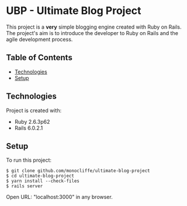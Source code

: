# UBP - Ultimate Blog Project

This project is a **very** simple blogging engine created with Ruby on Rails. The project's aim is to introduce the developer to Ruby on Rails and the agile development process.

## Table of Contents

* [Technologies](#technologies)
* [Setup](#setup)

## Technologies

Project is created with:

* Ruby 2.6.3p62
* Rails 6.0.2.1

## Setup

To run this project:

```
$ git clone github.com/monocliffe/ultimate-blog-project
$ cd ultimate-blog-project
$ yarn install --check-files
$ rails server
```

Open URL: "localhost:3000" in any browser.
